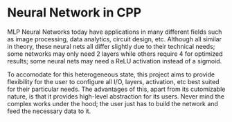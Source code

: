 # Neural Network in CPP

MLP Neural Networks today have applications in many different fields such as image processing, data analytics, circuit design, etc. Although all similar in theory, these neural nets all differ slightly due to their technical needs; some networks may only need 2 layers while others require 4 for optimized results; some neural nets may need a ReLU activation instead of a sigmoid. 

To accomodate for this heterogeneous state, this project aims to provide flexibility for the user to configure all I/O, layers, activation, etc best suited for their particular needs. The advantages of this, apart from its cutomizable nature, is that it provides high-level abstraction for its users. Never mind the complex works under the hood; the user just has to build the network and feed the necessary data to it.

